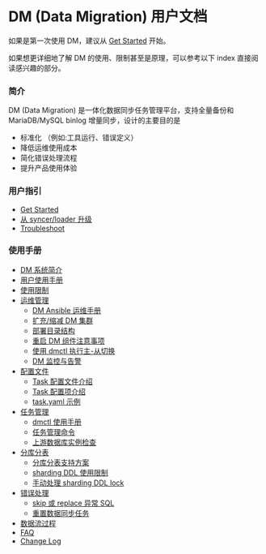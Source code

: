 DM (Data Migration) 用户文档
===

如果是第一次使用 DM，建议从 [Get Started](./get-started.md) 开始。

如果想更详细地了解 DM 的使用、限制甚至是原理，可以参考以下 index 直接阅读感兴趣的部分。


### 简介

DM (Data Migration) 是一体化数据同步任务管理平台，支持全量备份和 MariaDB/MySQL binlog 增量同步，设计的主要目的是
   - 标准化 （例如:工具运行、错误定义）
   - 降低运维使用成本
   - 简化错误处理流程
   - 提升产品使用体验

### 用户指引

- [Get Started](./get-started.md)
- [从 syncer/loader 升级](./upgrade-to-dm)
- [Troubleshoot](./troubleshoot)

### 使用手册

- [DM 系统简介](./overview.md)
- [用户使用手册](./user-manual.md)
- [使用限制](./restrictions.md)
- [运维管理](./maintenance)
    - [DM Ansible 运维手册](./maintenance/dm-ansible.md)
    - [扩充/缩减 DM 集群](./maintenance/scale-out.md)
    - [部署目录结构](./maintenance/directory-structure.md)
    - [重启 DM 组件注意事项](./maintenance/caution-for-restart-dm.md)
    - [使用 dmctl 执行主-从切换](./maintenance/master-slave-switch.md)
    - [DM 监控与告警](./maintenance/metrics-alert.md)
- [配置文件](./configuration)
    - [Task 配置文件介绍](./configuration/configuration.md)
    - [Task 配置项介绍](./configuration/argument-explanation.md)
    - [task.yaml 示例](./configuration/task.yaml)
- [任务管理](./task-handling)
    - [dmctl 使用手册](./task-handling/dmctl-manual.md)
    - [任务管理命令](./task-handling/task-commands.md)
    - [上游数据库实例检查](./task-handling/check-mysql.md)
- [分库分表](./shard-table)
    - [分库分表支持方案](./shard-table/merge-solution.md)
    - [sharding DDL 使用限制](./shard-table/restrictions.md)
    - [手动处理 sharding DDL lock](./shard-table/handle-DDL-lock.md)
- [错误处理](./troubleshoot)
    - [skip 或 replace 异常 SQL](./troubleshoot/skip-replace-sqls.md)
    - [重置数据同步任务](./troubleshoot/reset-task.md)
- [数据流过程](./data-interaction-details.md)
- [FAQ](./FAQ.md)
- [Change Log](./change-log.md)